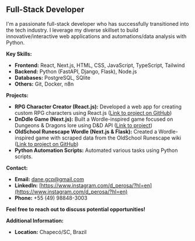 <!--
**dan-perosa/dan-perosa** is a ✨ _special_ ✨ repository because its `README.md` (this file) appears on your GitHub profile.

Here are some ideas to get you started:

- 🔭 I’m currently working on ...
- 🌱 I’m currently learning ...
- 👯 I’m looking to collaborate on ...
- 🤔 I’m looking for help with ...
- 💬 Ask me about ...
- 📫 How to reach me: ...
- 😄 Pronouns: ...
- ⚡ Fun fact: ...
-->
## Full-Stack Developer

I'm a passionate full-stack developer who has successfully transitioned into the tech industry. I leverage my diverse skillset to build innovative/interactive web applications and automations/data analysis with Python.

**Key Skills:**

* **Frontend:** React, Next.js, HTML, CSS, JavaScript, TypeScript, Tailwind
* **Backend:** Python (FastAPI, Django, Flask), Node.js
* **Databases:** PostgreSQL, SQlite
* **Others:** Git, Docker, n8n

**Projects:**

* **RPG Character Creator (React.js):** Developed a web app for creating custom RPG characters using React.js ([Link to project on GitHub](https://github.com/dan-perosa/CS50-Final-project))
* **DnDdle Game (Next.js):** Built a Wordle-inspired game focused on Dungeons & Dragons lore using D&D API ([Link to project](https://dan-perosa.github.io/dnddle/))
* **OldSchool Runescape Wordle (Next.js & Flask):** Created a Wordle-inspired game with scraped data from the OldSchool Runescape wiki ([Link to project on GitHub](https://dan-perosa.github.io/osrsdle/))
* **Python Automation Scripts:** Automated various tasks using Python scripts.

**Contact:**

* **Email:** dane.gcp@gmail.com
* **LinkedIn:** [https://www.instagram.com/d_perosa/?hl=en](https://www.instagram.com/d_perosa/?hl=en)
* **Phone:** +55 (49) 98848-3003

**Feel free to reach out to discuss potential opportunities!**

**Additional Information:**

* **Location:** Chapecó/SC, Brazil

